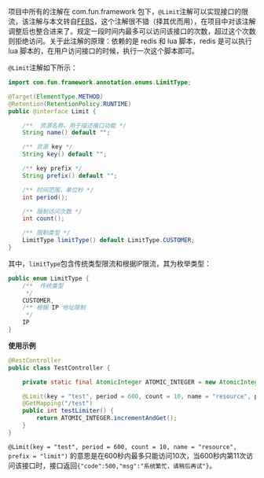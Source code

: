 项目中所有的注解在 com.fun.framework 包下，`@Limit`注解可以实现接口的限流，该注解与本文转自[FEBS](https://shiro.mrbird.cc)，这个注解很不错（择其优而用），在项目中对该注解调整后也整合进来了。规定一段时间内最多可以访问该接口的次数，超过这个次数则拒绝访问。关于此注解的原理：依赖的是 redis 和 lua 脚本，redis 是可以执行lua 脚本的，在用户访问接口的时候，执行一次这个脚本即可。

`@Limit`注解如下所示：

```java
import com.fun.framework.annotation.enums.LimitType;

@Target(ElementType.METHOD)
@Retention(RetentionPolicy.RUNTIME)
public @interface Limit {

    /**  资源名称，用于描述接口功能 */
    String name() default "";

    /** 资源 key */
    String key() default "";

    /** key prefix */
    String prefix() default "";

    /** 时间范围，单位秒 */
    int period();

    /** 限制访问次数 */
    int count();

    /** 限制类型 */
    LimitType limitType() default LimitType.CUSTOMER;
}
```

其中，`limitType`包含传统类型限流和根据IP限流，其为枚举类型：

```java
public enum LimitType {
    /**  传统类型
     */
    CUSTOMER,
    /** 根据 IP 地址限制
     */
    IP
}
```

**使用示例**

```java
@RestController
public class TestController {

    private static final AtomicInteger ATOMIC_INTEGER = new AtomicInteger();

    @Limit(key = "test", period = 600, count = 10, name = "resource", prefix = "limit")
    @GetMapping("/test")
    public int testLimiter() {
        return ATOMIC_INTEGER.incrementAndGet();
    }
}
```

`@Limit(key = "test", period = 600, count = 10, name = "resource", prefix = "limit")` 的意思是在600秒内最多只能访问10次，当600秒内第11次访问该接口时，接口返回`{"code":500,"msg":"系统繁忙，请稍后再试"}`。
